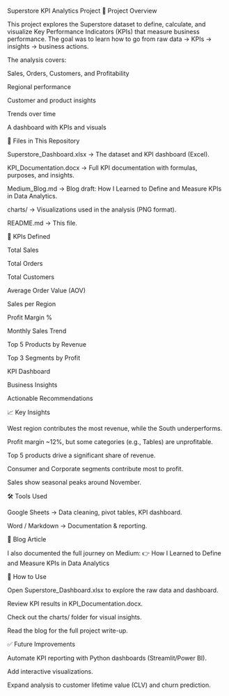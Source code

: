 Superstore KPI Analytics Project
🚀 Project Overview

This project explores the Superstore dataset to define, calculate, and visualize Key Performance Indicators (KPIs) that measure business performance. The goal was to learn how to go from raw data → KPIs → insights → business actions.

The analysis covers:

Sales, Orders, Customers, and Profitability

Regional performance

Customer and product insights

Trends over time

A dashboard with KPIs and visuals

📂 Files in This Repository

Superstore_Dashboard.xlsx → The dataset and KPI dashboard (Excel).

KPI_Documentation.docx → Full KPI documentation with formulas, purposes, and insights.

Medium_Blog.md → Blog draft: How I Learned to Define and Measure KPIs in Data Analytics.

charts/ → Visualizations used in the analysis (PNG format).

README.md → This file.

📑 KPIs Defined

Total Sales

Total Orders

Total Customers

Average Order Value (AOV)

Sales per Region

Profit Margin %

Monthly Sales Trend

Top 5 Products by Revenue

Top 3 Segments by Profit

KPI Dashboard

Business Insights

Actionable Recommendations

📈 Key Insights

West region contributes the most revenue, while the South underperforms.

Profit margin ~12%, but some categories (e.g., Tables) are unprofitable.

Top 5 products drive a significant share of revenue.

Consumer and Corporate segments contribute most to profit.

Sales show seasonal peaks around November.

🛠️ Tools Used

Google Sheets → Data cleaning, pivot tables, KPI dashboard.


Word / Markdown → Documentation & reporting.

📝 Blog Article

I also documented the full journey on Medium:
👉 How I Learned to Define and Measure KPIs in Data Analytics

📌 How to Use

Open Superstore_Dashboard.xlsx to explore the raw data and dashboard.

Review KPI results in KPI_Documentation.docx.

Check out the charts/ folder for visual insights.

Read the blog for the full project write-up.

✅ Future Improvements

Automate KPI reporting with Python dashboards (Streamlit/Power BI).

Add interactive visualizations.

Expand analysis to customer lifetime value (CLV) and churn prediction.
